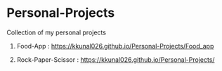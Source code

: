# Personal-Projects 
Collection of my personal projects

1. Food-App : https://kkunal026.github.io/Personal-Projects/Food_app


2. Rock-Paper-Scissor : https://kkunal026.github.io/Personal-Projects/


